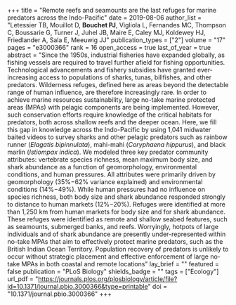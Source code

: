 +++
title = "Remote reefs and seamounts are the last refuges for marine predators across the Indo-Pacific"
date = 2019-08-06
author_list = "Letessier TB, Mouillot D, <b>Bouchet PJ</b>, Vigliola L, Fernandes MC, Thompson C, Boussarie G, Turner J, Juhel JB, Maire E, Caley MJ, Koldewey HJ, Friedlander A, Sala E, Meeuwig JJ"
publication_types = ["2"]
volume = "17"
pages = "e3000366"
rank = 16
open_access = true
last_of_year = true
abstract = "Since the 1950s, industrial fisheries have expanded globally, as fishing vessels are required to travel further afield for fishing opportunities. Technological advancements and fishery subsidies have granted ever-increasing access to populations of sharks, tunas, billfishes, and other predators. Wilderness refuges, defined here as areas beyond the detectable range of human influence, are therefore increasingly rare. In order to achieve marine resources sustainability, large no-take marine protected areas (MPAs) with pelagic components are being implemented. However, such conservation efforts require knowledge of the critical habitats for predators, both across shallow reefs and the deeper ocean. Here, we fill this gap in knowledge across the Indo-Pacific by using 1,041 midwater baited videos to survey sharks and other pelagic predators such as rainbow runner (<em>Elagatis bipinnulata</em>), mahi-mahi (<em>Coryphaena hippurus</em>), and black marlin (<em>Istiompax indica</em>). We modeled three key predator community attributes: vertebrate species richness, mean maximum body size, and shark abundance as a function of geomorphology, environmental conditions, and human pressures. All attributes were primarily driven by geomorphology (35%−62% variance explained) and environmental conditions (14%−49%). While human pressures had no influence on species richness, both body size and shark abundance responded strongly to distance to human markets (12%−20%). Refuges were identified at more than 1,250 km from human markets for body size and for shark abundance. These refuges were identified as remote and shallow seabed features, such as seamounts, submerged banks, and reefs. Worryingly, hotpots of large individuals and of shark abundance are presently under-represented within no-take MPAs that aim to effectively protect marine predators, such as the British Indian Ocean Territory. Population recovery of predators is unlikely to occur without strategic placement and effective enforcement of large no-take MPAs in both coastal and remote locations"
lay_brief = "" 
featured = false
publication = "PLoS Biology"
shields_badge = ""
tags = ["Ecology"]
url_pdf = "https://journals.plos.org/plosbiology/article/file?id=10.1371/journal.pbio.3000366&type=printable"
doi = "10.1371/journal.pbio.3000366"
+++

